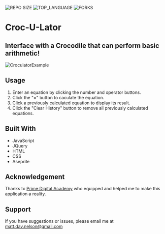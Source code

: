 
![REPO SIZE](https://img.shields.io/github/repo-size/scottbromander/the_marketplace.svg?style=flat-square)
![TOP_LANGUAGE](https://img.shields.io/github/languages/top/scottbromander/the_marketplace.svg?style=flat-square)
![FORKS](https://img.shields.io/github/forks/scottbromander/the_marketplace.svg?style=social)

# Croc-U-Lator

## Interface with a Crocodile that can perform basic arithmetic!

![CroculatorExample](https://user-images.githubusercontent.com/98720000/166307643-af50d168-7a1f-47b9-9a9d-0f5fd689f98c.gif)

## Usage

1. Enter an equation by clicking the number and operator buttons.
2. Click the "=" button to caculate the equation.
3. Click a previously calculated equation to display its result.
4. Click the "Clear History" button to remove all previously calculated equations.


## Built With

- JavaScript
- JQuery
- HTML
- CSS
- Aseprite

## Acknowledgement
Thanks to [Prime Digital Academy](www.primeacademy.io) who equipped and helped me to make this application a reality. 

## Support
If you have suggestions or issues, please email me at matt.dav.nelson@gmail.com
